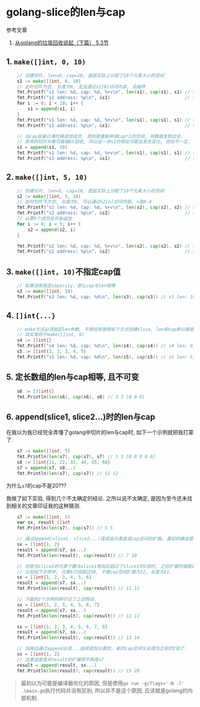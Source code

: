 # golang-slice的len与cap

参考文章

1. [从golang的垃圾回收说起（下篇） 5.3节](https://sq.163yun.com/blog/article/192800393799778304)

## 1. `make([]int, 0, 10)`

```go
	// 创建切片, len=0, cap=10, 底层实际上分配了10个元素大小的空间
	s1 := make([]int, 0, 10)
	// 此时切片为空, 长度为0, 无法通过s1[0]访问内容, 会越界
	fmt.Printf("s1 len: %d, cap: %d, %+v\n", len(s1), cap(s1), s1) // s1 len: 0, cap: 10, []
	fmt.Printf("s1 address: %p\n", &s1)                            // s1 address: 0xc000004440
	for i := 0; i < 10; i++ {
		s1 = append(s1, i)
	}
	fmt.Printf("s1 len: %d, cap: %d, %+v\n", len(s1), cap(s1), s1) // s1 len: 10, cap: 10, [0 1 2 3 4 5 6 7 8 9]
	fmt.Printf("s1 address: %p\n", &s1)                            // s1 address: 0xc000004440

	// 当cap容量已满时再追加成员. 原则是重新申请cap*2的空间, 将数据复制过去.
	// 原来的切片对象可能被GC回收, 所以这一步s1的地址可能会发生变化, 但也不一定.
	s1 = append(s1, 10)
	fmt.Printf("s1 len: %d, cap: %d, %+v\n", len(s1), cap(s1), s1) // s1 len: 11, cap: 20, [0 1 2 3 4 5 6 7 8 9 10]
	fmt.Printf("s1 address: %p\n", &s1)                            // s1 address: 0xc000004440

```

## 2. `make([]int, 5, 10)`

```go
	// 创建切片, len=5, cap=10, 底层实际上分配了10个元素大小的空间
	s2 := make([]int, 5, 10)
	// 此时切片不为空, 长度为5, 可以通过s2[n]访问内容, n取0-4
	fmt.Printf("s2 len: %d, cap: %d, %+v\n", len(s2), cap(s2), s2) // s2 len: 5, cap: 10, [0 0 0 0 0]
	fmt.Printf("s2 address: %p\n", &s2)                            // s2 address: 0xc0000044e0
	// 从第5个成员处开始追加
	for i := 0; i < 5; i++ {
		s2 = append(s2, i)
	}

	fmt.Printf("s2 len: %d, cap: %d, %+v\n", len(s2), cap(s2), s2) // s2 len: 10, cap: 10, [0 0 0 0 0 0 1 2 3 4]
	fmt.Printf("s2 address: %p\n", &s2)                            // s2 address: 0xc0000044e0

```

## 3. `make([]int, 10)`不指定cap值

```go
	// 如果没有指定capacity，那么cap与len相等
	s3 := make([]int, 10)
	fmt.Printf("s3 len: %d, cap: %d\n", len(s3), cap(s3)) // s3 len: 10, cap: 10
```

## 4. `[]int{...}`

```go
	// make方式必须指定len参数, 平常经常使用如下方式创建slice, len和cap默认都是0
	// 其实等同于make([]int, 0)
	s4 := []int{}
	fmt.Printf("s4 len: %d, cap: %d\n", len(s4), cap(s4)) // s4 len: 0, cap: 0
	s5 := []int{1, 2, 3, 4, 5}
	fmt.Printf("s5 len: %d, cap: %d\n", len(s5), cap(s5)) // s5 len: 5, cap: 5
```

## 5. 定长数组的len与cap相等, 且不可变

```go
	s6 := [3]int{}
	fmt.Println(len(s6), cap(s6), s6) // 3 3 [0 0 0]
```

## 6. append(slice1, slice2...)时的len与cap

在我以为我已经完全弄懂了golang中切片的len与cap时, 如下一个示例就把我打蒙了.

```go
	s7 := make([]int, 5)
	fmt.Println(len(s7), cap(s7), s7) // 5 5 [0 0 0 0 0]
	s8 := []int{11, 22, 33, 44, 55, 66}
	s7 = append(s7, s8...)
	fmt.Println(len(s7), cap(s7)) // 11 12

```

为什么`s7`的cap不是20???

我做了如下实验, 得到几个不太确定的结论. 之所以说不太确定, 是因为至今还未找到相关的文章印证我的这种猜测.

```go
	s7 := make([]int, 5)
	var sx, result []int
	fmt.Println(len(s7), cap(s7)) // 5 5

	// 通过append(slice1, slice2...)连续追元素造成cap空间的扩展, 最初的确会是slice1的2倍
	sx = []int{1, 2}
	result = append(s7, sx...)
	fmt.Println(len(result), cap(result)) // 7 10

	// 但是当slice2的元素个数与slice1相加后超过了slice1的2倍时, 之后扩展的值就是以2为单位了.
	// 比如如下示例中, 元素6已经超过10, 于是cap空间扩展为12, 长度为11.
	sx = []int{1, 2, 3, 4, 5, 6}
	result = append(s7, sx...)
	fmt.Println(len(result), cap(result)) // 11 12

	// 下面的2个示例同样印证了上述假设.
	sx = []int{1, 2, 3, 4, 5, 6, 7}
	result = append(s7, sx...)
	fmt.Println(len(result), cap(result)) // 12 12

	sx = []int{1, 2, 3, 4, 5, 6, 7, 8}
	result = append(s7, sx...)
	fmt.Println(len(result), cap(result)) // 13 14

	// 当跳出通过append以及...连续追加元素时, 新的cap空间又会成为之前的2倍了.
	sx = []int{1, 2}
	// 注意这里是对result的扩展而不再是s7
	result = append(result, sx...)
	fmt.Println(len(result), cap(result)) // 15 28

```

> 最初以为可能是编译器优化的原因, 但是使用`go run -gcflags='-N -l' .\main.go`执行代码并没有区别, 所以并不是这个原因, 应该就是golang的内部机制.

